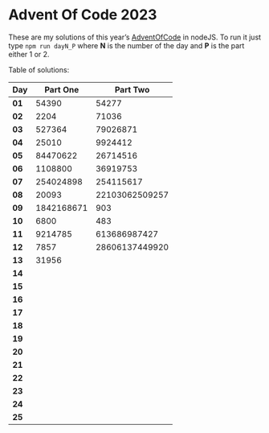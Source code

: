 # Advent Of Code 2023
These are my solutions of this year’s [AdventOfCode](https://adventofcode.com/2023) in nodeJS.
To run it just type `npm run dayN_P` where **N** is the number of the day and **P** is the part either 1 or 2.

Table of solutions:

| Day    | Part One       | Part Two       |
|--------|----------------|----------------|
| **01** | 54390          | 54277          |
| **02** | 2204           | 71036          |
| **03** | 527364         | 79026871       |
| **04** | 25010          | 9924412        |
| **05** | 84470622       | 26714516       |
| **06** | 1108800        | 36919753       |
| **07** | 254024898      | 254115617      |
| **08** | 20093          | 22103062509257 |
| **09** | 1842168671     | 903            |
| **10** | 6800           | 483            |
| **11** | 9214785        | 613686987427   |
| **12** | 7857           | 28606137449920 |
| **13** | 31956          |                |
| **14** |                |                |
| **15** |                |                |
| **16** |                |                |
| **17** |                |                |
| **18** |                |                |
| **19** |                |                |
| **20** |                |                |
| **21** |                |                |
| **22** |                |                |
| **23** |                |                |
| **24** |                |                |
| **25** |                |
